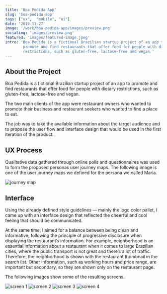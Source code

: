 ```yaml
---
title: 'Boa Pedida App'
slug: 'boa-pedida-app'
tags: ["ux",  "mobile", "ui"]
date: '2019-11-27'
image: '/work/boa-pedida-app/images/preview.png'
socialimg: 'images/preview.png'
featured: 'images/featured-image.jpeg'
intro: 'Boa Pedida is a fictional Brazilian startup project of an app to
        promote and find restaurants that offer food for people with dietary
        restrictions, such as gluten-free, lactose-free and vegan.'
---
```


## About the Project

Boa Pedida is a fictional Brazilian startup project of an app to promote and
find restaurants that offer food for people with dietary restrictions, such as
gluten-free, lactose-free and vegan.

The two main clients of the app were restaurant owners who wanted to promote
their business and restaurant seekers who wanted to find a place to eat.

The job was to take the available information about the target audience and to
propose the user flow and interface design that would be used in the first
iteration of the product.

## UX Process

Qualitative data gathered through online polls and questionnaires was used to
form the proposed personas user journey maps. The following image is one of the
user journey maps we defined for the persona we called Maria.

![journey map](images/journey-map.png)

## Interface

Using the already defined style guidelines — mainly the logo color pallet, I
came up with an interface design that reflected the cheerful and cool feeling
that should be communicated.

At the same time, I aimed for a balance between being clean and informative,
following the principle of progressive disclosure when displaying the
restaurant’s information. For example, neighborhood is an essential information
about a restaurant when it comes to large Brazilian cities, where the public
transport is not great and there’s a lot of traffic. Therefore, the
neighborhood is shown with the restaurant thumbnail in the search list. Other
information, such as working hours and price range, are important but
secondary, so they are shown only on the restaurant page.

The following images show some of the resulting screens.

![screen 1](images/boa-pedida1.png)
![screen 2](images/boa-pedida2.png)
![screen 3](images/boa-pedida3.png)
![screen 4](images/boa-pedida4.png)